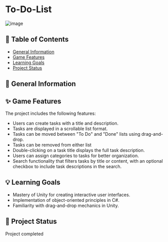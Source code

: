 # To-Do-List

![image](https://github.com/user-attachments/assets/4b624127-2e7c-473d-b72b-34a9ea98090c)



## 📖 Table of Contents
* [General Information](#-general-information)
* [Game Features](#-game-features)
* [Learning Goals](#-learning-goals)
* [Project Status](#-project-status)

## 📝 General Information

## ✨ Game Features
The project includes the following features:
- Users can create tasks with a title and description.
- Tasks are displayed in a scrollable list format.
- Tasks can be moved between "To Do" and "Done" lists using drag-and-drop.
- Tasks can be removed from either list
- Double-clicking on a task title displays the full task description.
- Users can assign categories to tasks for better organization.
- Search functionality that filters tasks by title or content, with an optional checkbox to include task descriptions in the search.

## 💡 Learning Goals
- Mastery of Unity for creating interactive user interfaces.
- Implementation of object-oriented principles in C#.
- Familiarity with drag-and-drop mechanics in Unity.

## 🌱 Project Status
Project completed
